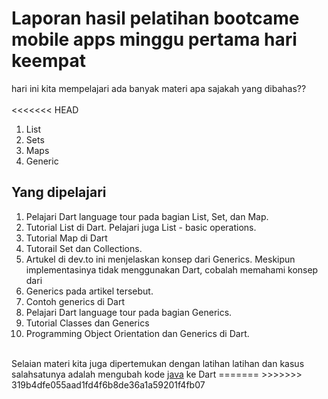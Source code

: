 <h1>Laporan hasil pelatihan bootcame mobile apps minggu pertama hari keempat</h1>
hari ini kita mempelajari ada banyak materi apa sajakah yang dibahas??</br></br>
<<<<<<< HEAD
<ol>
    <li>List</li>
    <li>Sets</li>
    <li>Maps</li>
    <li>Generic</li>
</ol>

<h2>Yang dipelajari</h2>
<ol>
<li>Pelajari Dart language tour pada bagian List, Set, dan Map.</li>
<li>Tutorial List di Dart. Pelajari juga List - basic operations.</li>
<li>Tutorial Map di Dart</li>
<li>Tutorail Set dan Collections.</li>
<li>Artukel di dev.to ini menjelaskan konsep dari Generics. Meskipun implementasinya tidak menggunakan Dart, cobalah memahami konsep dari <li>Generics pada artikel tersebut.</li>
<li>Contoh generics di Dart</li>
<li>Pelajari Dart language tour pada bagian Generics.</li>
<li>Tutorial Classes dan Generics</li>
<li>Programming Object Orientation dan Generics di Dart.</li>
</ol>
</br>
Selaian materi kita juga dipertemukan dengan latihan latihan dan kasus </br>
salahsatunya adalah mengubah kode <a href="http://www.java2s.com/Tutorial/Java/0200__Generics/WhatAreGenericsASimpleGenericsExample.htm">java</a> ke Dart 
=======
>>>>>>> 319b4dfe055aad1fd4f6b8de36a1a59201f4fb07
